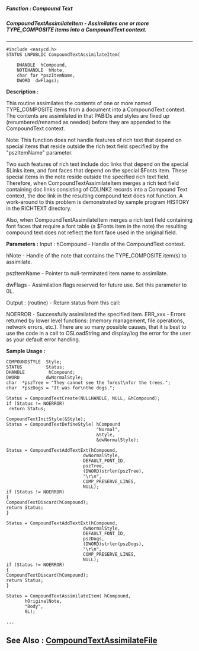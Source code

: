 ##### Function : Compound Text
##### CompoundTextAssimilateItem - Assimilates one or more TYPE_COMPOSITE items into a CompoundText context.
---
```
#include <easycd.h>
STATUS LNPUBLIC CompoundTextAssimilateItem(

	DHANDLE  hCompound,
	NOTEHANDLE  hNote,
	char far *pszItemName,
	DWORD  dwFlags);
```
**Description :**

This routine assimilates the contents of one or more named TYPE_COMPOSITE items 
from a document into a CompoundText context.  The contents are assimilated in 
that PABIDs and styles are fixed up (renumbered/renamed as needed) before they 
are appended to the CompoundText context.

Note: This function does not handle features of rich text that depend on 
special items that reside outside the rich text field specified by the 
"pszItemName" parameter.

Two such features of rich text include doc links that depend on the special 
$Links item, and font faces that depend on the special $Fonts item. These 
special items in the note reside outside the specified rich text field.  
Therefore, when CompoundTextAssimilateItem merges a rich text field containing 
doc links consisting of CDLINK2 records into a Compound Text context, the doc 
link in the resulting compound text does not function. A work-around to this 
problem is demonstrated by sample program HISTORY in the RICHTEXT directory. 

Also, when CompoundTextAssimilateItem merges a rich text field containing font 
faces that require a font table (a $Fonts item in the note)  the resulting 
compound text does not reflect the font face used in the original field.

**Parameters :**
Input :
hCompound  -  Handle of the CompoundText context.

hNote  -  Handle of the note that contains the TYPE_COMPOSITE item(s) to assimilate.

pszItemName  -  Pointer to null-terminated item name to assimilate.

dwFlags  -   Assimilation flags reserved for future use.  Set this parameter to 0L.

Output :
(routine)  -   Return status from this call: 

NOERROR - Successfully assimilated the specified item.
ERR_xxx - Errors returned by lower level functions: (memory management, file operations, network errors, etc.).  There are so many possible causes, that it is best to use the code in a call to OSLoadString and display/log the error for the user as your default error handling.



**Sample Usage :**
```
COMPOUNDSTYLE  Style;
STATUS         Status;
DHANDLE         hCompound;
DWORD          dwNormalStyle;
char  *pszTree = "They cannot see the forest\nfor the trees.";
char  *pszDogs = "It was for\nthe dogs.";

Status = CompoundTextCreate(NULLHANDLE, NULL, &hCompound);
if (Status != NOERROR)
 return Status;

CompoundTextInitStyle(&Style);
Status = CompoundTextDefineStyle( hCompound
                                  "Normal",
                                  &Style,
                                  &dwNormalStyle);
                                   
Status = CompoundTextAddTextExt(hCompound,
                             dwNormalStyle,
                             DEFAULT_FONT_ID,
                             pszTree,
                             (DWORD)strlen(pszTree),
                             "\r\n",
                             COMP_PRESERVE_LINES,
                             NULL);
if (Status != NOERROR)
{
CompoundTextDiscard(hCompound);
return Status;
}

Status = CompoundTextAddTextExt(hCompound,
                             dwNormalStyle,
                             DEFAULT_FONT_ID,
                             pszDogs,
                             (DWORD)strlen(pszDogs),
                             "\r\n",
                             COMP_PRESERVE_LINES,
                             NULL);
if (Status != NOERROR)
{
CompoundTextDiscard(hCompound);
return Status;
}

Status = CompoundTextAssimilateItem( hCompound,
       hOriginalNote,
       "Body",
       0L);

...

```
**See Also :**
[CompoundTextAssimilateFile](/domino-c-api-docs/reference/Func/CompoundTextAssimilateFile)
---
